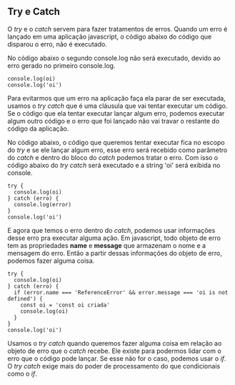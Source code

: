 ## Try e Catch

O *try* e o *catch* servem para fazer tratamentos de erros. Quando um erro é lançado em uma aplicação javascript, o código abaixo do código que disparou o erro, não é executado.

No código abaixo o segundo console.log não será executado, devido ao erro gerado no primeiro console.log.

```
console.log(oi)
console.log('oi')
```

Para evitarmos que um erro na aplicação faça ela parar de ser executada, usamos o *try catch* que é uma cláusula que vai tentar executar um código. Se o código que ela tentar executar lançar algum erro, podemos executar algum outro código e o erro que foi lançado não vai travar o restante do código da aplicação.

No código abaixo, o código que queremos tentar executar fica no escopo do *try* e se ele lançar algum erro, esse erro será recebido como parâmetro do *catch* e dentro do bloco do *catch* podemos tratar o erro. Com isso o código abaixo do *try catch* será executado e a string 'oi' será exibida no console.

```
try {
  console.log(oi)
} catch (erro) {
  console.log(error)
}
console.log('oi')
```

E agora que temos o erro dentro do *catch*, podemos usar informações desse erro pra executar alguma ação. Em javascript, todo objeto de erro tem as propriedades **name** e **message** que armazenam o nome e a mensagem do erro. Então a partir dessas informações do objeto de erro, podemos fazer alguma coisa.

```
try {
  console.log(oi)
} catch (erro) {
  if (error.name === 'ReferenceError' && error.message === 'oi is not defined') {
    const oi = 'const oi criada'
    console.log(oi)
  }
}
console.log('oi')
```

Usamos o *try catch* quando queremos fazer alguma coisa em relação ao objeto de erro que o *catch* recebe. Ele existe para podermos lidar com o erro que o código pode lançar. Se esse não for o caso, podemos usar o *if*. O *try catch* exige mais do poder de processamento do que condicionais como o *if*.
